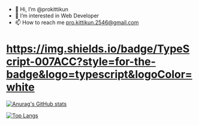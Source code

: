 - 👋 Hi, I’m @prokittikun
- 👀 I’m interested in Web Developer
- 📫 How to reach me pro.kittikun.2546@gmail.com

# https://img.shields.io/badge/TypeScript-007ACC?style=for-the-badge&logo=typescript&logoColor=white

[![Anurag's GitHub stats](https://github-readme-stats.vercel.app/api?username=prokittikun&theme=highcontrast)](https://github.com/prokittikun/prokittikun)

[![Top Langs](https://github-readme-stats.vercel.app/api/top-langs/?username=prokittikun&theme=highcontrast)](https://github.com/prokittikun/prokittikun)

